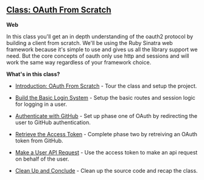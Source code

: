 
## <a href="https://www.eventedmind.com/classes/oauth-from-scratch-98a98727" target="_blank">Class: OAuth From Scratch</a>


**Web**<br>


In this class you'll get an in depth understanding of the oauth2 protocol by building a client from scratch. We'll be using the Ruby Sinatra web framework because it's simple to use and gives us all the library support we need. But the core concepts of oauth only use http and sessions and will work the same way regardless of your framework choice.


**What's in this class?**


* <a href="https://www.eventedmind.com/classes/oauth-from-scratch-98a98727/introduction-oauth-from-scratch-0b0190f9" target="_blank">Introduction: OAuth From Scratch</a> - Tour the class and setup the project.

* <a href="https://www.eventedmind.com/classes/oauth-from-scratch-98a98727/build-the-basic-login-system-1b084db1" target="_blank">Build the Basic Login System</a> - Setup the basic routes and session logic for logging in a user.

* <a href="https://www.eventedmind.com/classes/oauth-from-scratch-98a98727/authenticate-with-github-eb300408" target="_blank">Authenticate with GitHub</a> - Set up phase one of OAuth by redirecting the user to GitHub authentication.

* <a href="https://www.eventedmind.com/classes/oauth-from-scratch-98a98727/retrieve-the-access-token-30277ef4" target="_blank">Retrieve the Access Token</a> - Complete phase two by retreiving an OAuth token from GitHub.

* <a href="https://www.eventedmind.com/classes/oauth-from-scratch-98a98727/make-a-user-api-request-66910f8a" target="_blank">Make a User API Request</a> - Use the access token to make an api request on behalf of the user.

* <a href="https://www.eventedmind.com/classes/oauth-from-scratch-98a98727/clean-up-and-conclude-50636095" target="_blank">Clean Up and Conclude</a> - Clean up the source code and recap the class.


